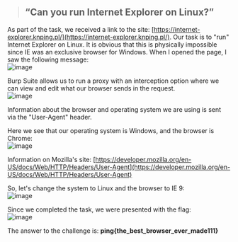 > ##  “Can you run Internet Explorer on Linux?”

As part of the task, we received a link to the site: [https://internet-explorer.knping.pl/](https://internet-explorer.knping.pl/).
Our task is to "run" Internet Explorer on Linux.
It is obvious that this is physically impossible since IE was an exclusive browser for Windows.
When I opened the page, I saw the following message:  
![image](https://github.com/s24306/CTF/assets/91730770/ca887562-abf2-4064-afc9-66cd9439dbd8)  

Burp Suite allows us to run a proxy with an interception option where we can view and edit what our browser sends in the request.  
![image](https://github.com/s24306/CTF/assets/91730770/df8ba543-bbaf-47a2-8d1d-09b5f4256ec0)  

Information about the browser and operating system we are using is sent via the "User-Agent" header.

Here we see that our operating system is Windows, and the browser is Chrome:  
![image](https://github.com/s24306/CTF/assets/91730770/201d1cf3-f78b-424b-b601-80d227503406)  

Information on Mozilla's site:
[https://developer.mozilla.org/en-US/docs/Web/HTTP/Headers/User-Agent](https://developer.mozilla.org/en-US/docs/Web/HTTP/Headers/User-Agent)

So, let's change the system to Linux and the browser to IE 9:  
![image](https://github.com/s24306/CTF/assets/91730770/81e2616d-d3fd-483c-a31c-0f7f48ac23c8)  

Since we completed the task, we were presented with the flag:  
![image](https://github.com/s24306/CTF/assets/91730770/a92aa688-1545-4b2f-a76d-5a07ce6727e1)  

The answer to the challenge is: **ping{the_best_browser_ever_made111}**
